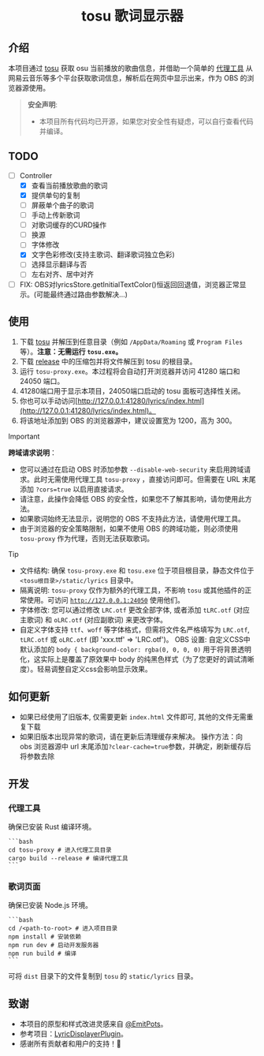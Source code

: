 <!-- markdownlint-disable MD028 MD033 -->
<h1 align="center">tosu 歌词显示器</h1>

## 介绍

本项目通过 [tosu](https://github.com/tosuapp/tosu) 获取 osu 当前播放的歌曲信息，并借助一个简单的 [代理工具](tosu-proxy) 从网易云音乐等多个平台获取歌词信息，解析后在网页中显示出来，作为 OBS 的浏览器源使用。

> **安全声明**:
>
> - 本项目所有代码均已开源，如果您对安全性有疑虑，可以自行查看代码并编译。

## TODO

- [ ] Controller
  - [x] 查看当前播放歌曲的歌词
  - [x] 提供单句的复制
  - [ ] 屏蔽单个曲子的歌词
  - [ ] 手动上传新歌词
  - [ ] 对歌词缓存的CURD操作
  - [ ] 换源
  - [ ] 字体修改
  - [x] 文字色彩修改(支持主歌词、翻译歌词独立色彩)
  - [ ] 选择显示翻译与否
  - [ ] 左右对齐、居中对齐
- [ ] FIX: OBS对lyricsStore.getInitialTextColor()恒返回回退值，浏览器正常显示。(可能最终通过路由参数解决...)

## 使用

1. 下载 [tosu](https://github.com/tosuapp/tosu/releases) 并解压到任意目录（例如 `/AppData/Roaming` 或 `Program Files`等）。**注意：无需运行 `tosu.exe`。**
2. 下载 [release](https://github.com/HollisMeynell/tosu-lyrics/releases/) 中的压缩包并将文件解压到 tosu 的根目录。
3. 运行 `tosu-proxy.exe`。本过程将会自动打开浏览器并访问 41280 端口和 24050 端口。
4. 41280端口用于显示本项目，24050端口启动的 tosu 面板可选择性关闭。
5. 你也可以手动访问[http://127.0.0.1:41280/lyrics/index.html](http://127.0.0.1:41280/lyrics/index.html)。
6. 将该地址添加到 OBS 的浏览器源中，建议设置宽为 1200，高为 300。

> [!IMPORTANT]
> **跨域请求说明**：
>
> - 您可以通过在启动 OBS 时添加参数 `--disable-web-security` 来启用跨域请求。此时无需使用代理工具 `tosu-proxy` ，直接访问即可。但需要在 URL 末尾添加 `?cors=true` 以启用直接请求。
> - 请注意，此操作会降低 OBS 的安全性，如果您不了解其影响，请勿使用此方法。
> - 如果歌词始终无法显示，说明您的 OBS 不支持此方法，请使用代理工具。
> - 由于浏览器的安全策略限制，如果不使用 OBS 的跨域功能，则必须使用 `tosu-proxy` 作为代理，否则无法获取歌词。

> [!TIP]
>
> - 文件结构: 确保 `tosu-proxy.exe` 和 `tosu.exe` 位于项目根目录，静态文件位于 `<tosu根目录>/static/lyrics` 目录中。
> - 隔离说明: `tosu-proxy` 仅作为额外的代理工具，不影响 `tosu` 或其他插件的正常使用。可访问 [`http://127.0.0.1:24050`](http://127.0.0.1:24050) 使用他们。
> - 字体修改: 您可以通过修改 `LRC.otf` 更改全部字体, 或者添加 `tLRC.otf` (对应主歌词) 和 `oLRC.otf` (对应副歌词) 来更改字体。
> - 自定义字体支持 `ttf`、`woff` 等字体格式，但需将文件名严格填写为 `LRC.otf`, `tLRC.otf` 或 `oLRC.otf` (即 'xxx.ttf' => 'LRC.otf')。
> OBS 设置: 自定义CSS中默认添加的 `body { background-color: rgba(0, 0, 0, 0)` 用于将背景透明化，这实际上是覆盖了原效果中 body 的纯黑色样式（为了您更好的调试清晰度）。轻易调整自定义css会影响显示效果。

## 如何更新

- 如果已经使用了旧版本, 仅需要更新 `index.html` 文件即可, 其他的文件无需重复下载
- 如果旧版本出现异常的歌词，请在更新后清理缓存来解决。
    操作方法：向 obs 浏览器源中 url 末尾添加`?clear-cache=true`参数，并确定，刷新缓存后将参数去除

## 开发

### 代理工具

确保已安装 Rust 编译环境。

    ```bash
    cd tosu-proxy # 进入代理工具目录
    cargo build --release # 编译代理工具
    ```

### 歌词页面

确保已安装 Node.js 环境。

    ```bash
    cd /<path-to-root> # 进入项目目录
    npm install # 安装依赖
    npm run dev # 启动开发服务器
    npm run build # 编译
    ```

可将 `dist` 目录下的文件复制到 `tosu` 的 `static/lyrics` 目录。

## 致谢

- 本项目的原型和样式改进灵感来自 [@EmitPots](https://github.com/EmitPots)。
- 参考项目：[LyricDisplayerPlugin](https://github.com/OsuSync/LyricDisplayerPlugin)。
- 感谢所有贡献者和用户的支持！🙌
